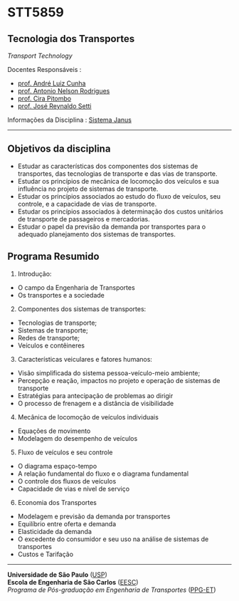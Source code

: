 # STT5859

## Tecnologia dos Transportes

*Transport Technology*

Docentes Responsáveis
: 
- [prof. André Luiz Cunha](https://scholar.google.com/citations?hl=pt-BR&user=HI0CQJMAAAAJ&view_op=list_works&authuser=1&sortby=pubdate)
- [prof. Antonio Nelson Rodrigues](https://scholar.google.com/citations?hl=en&user=rDEjYLEAAAAJ&view_op=list_works&sortby=pubdate)
- [prof. Cira Pitombo](https://scholar.google.com/citations?hl=pt-BR&user=A6zsj3oAAAAJ&view_op=list_works&authuser=1&sortby=pubdate)
- [prof. José Reynaldo Setti](https://scholar.google.com/citations?hl=pt-BR&user=dhzpfA0AAAAJ&view_op=list_works&authuser=1&sortby=pubdate)


Informações da Disciplina
: [Sistema Janus](https://uspdigital.usp.br/janus/componente/catalogoDisciplinasInicial.jsf?action=3&sgldis=STT5898)

---

## Objetivos da disciplina

- Estudar as características dos componentes dos sistemas de transportes, das tecnologias de transporte e das vias de transporte.
- Estudar os princípios de mecânica de locomoção dos veículos e sua influência no projeto de sistemas de transporte.
- Estudar os princípios associados ao estudo do fluxo de veículos, seu controle, e a capacidade de vias de transporte.
- Estudar os princípios associados à determinação dos custos unitários de transporte de passageiros e mercadorias.
- Estudar o papel da previsão da demanda por transportes para o adequado planejamento dos sistemas de transportes.
 
## Programa Resumido

1. Introdução: 
  - O campo da Engenharia de Transportes   
  - Os transportes e a sociedade 
  
2. Componentes dos sistemas de transportes: 
  - Tecnologias de transporte; 
  - Sistemas de transporte; 
  - Redes de transporte; 
  - Veículos e contêineres
  
3. Características veiculares e fatores humanos: 
  - Visão simplificada do sistema pessoa-veículo-meio ambiente; 
  - Percepção e reação, impactos no projeto e operação de sistemas de transporte
  - Estratégias para antecipação de problemas ao dirigir
  - O processo de frenagem e a distância de visibilidade
  
4. Mecânica de locomoção de veículos individuais
  - Equações de movimento
  - Modelagem do desempenho de veículos
  
5. Fluxo de veículos e seu controle
  - O diagrama espaço-tempo
  - A relação fundamental do fluxo e o diagrama fundamental
  - O controle dos fluxos de veículos
  - Capacidade de vias e nível de serviço
  
6. Economia dos Transportes
  - Modelagem e previsão da demanda por transportes
  - Equilíbrio entre oferta e demanda
  - Elasticidade da demanda
  - O excedente do consumidor e seu uso na análise de sistemas de transportes
  - Custos e Tarifação


---
**Universidade de São Paulo** ([USP](https://www5.usp.br/))   
**Escola de Engenharia de São Carlos** ([EESC](https://eesc.usp.br/))   
*Programa de Pós-graduação em Engenharia de Transportes* ([PPG-ET](https://eesc.usp.br/ppgs/stt/))   


